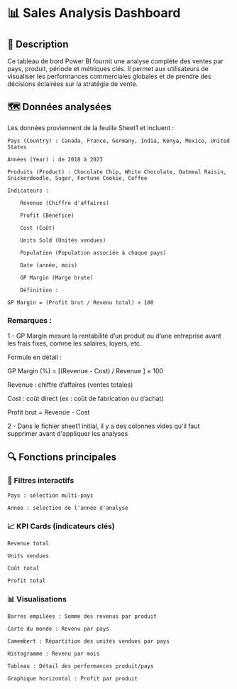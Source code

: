 # 📊 Sales Analysis Dashboard

## 🧾 Description

Ce tableau de bord Power BI fournit une analyse complète des ventes par pays, produit, période et métriques clés. Il permet aux utilisateurs de visualiser les performances commerciales globales et de prendre des décisions éclairées sur la stratégie de vente.

## 🗺 Données analysées

Les données proviennent de la feuille Sheet1 et incluent :

    Pays (Country) : Canada, France, Germany, India, Kenya, Mexico, United States

    Années (Year) : de 2018 à 2023

    Produits (Product) : Chocolate Chip, White Chocolate, Oatmeal Raisin, Snickerdoodle, Sugar, Fortune Cookie, Coffee

    Indicateurs :

        Revenue (Chiffre d'affaires)

        Profit (Bénéfice)

        Cost (Coût)

        Units Sold (Unités vendues)

        Population (Population associée à chaque pays)

        Date (année, mois)
        
        GP Margin (Marge brute)

        Définition :

    GP Margin = (Profit brut / Revenu total) × 100

### Remarques :

1 - GP Margin mesure la rentabilité d’un produit ou d’une entreprise avant les frais fixes, comme les salaires, loyers, etc.

Formule en détail :

GP Margin (%) = [(Revenue - Cost) / Revenue ] × 100

Revenue : chiffre d’affaires (ventes totales)

Cost : coût direct (ex : coût de fabrication ou d’achat)

Profit brut = Revenue - Cost



2 - Dans le fichier sheet1 initial, il y a des colonnes vides qu'il faut supprimer avant d'appliquer les analyses

## 🔍 Fonctions principales
### 🧭 Filtres interactifs

    Pays : sélection multi-pays

    Année : sélection de l'année d'analyse

### 📈 KPI Cards (indicateurs clés)

    Revenue total

    Units vendues

    Coût total

    Profit total

### 📊 Visualisations

    Barres empilées : Somme des revenus par produit

    Carte du monde : Revenu par pays

    Camembert : Répartition des unités vendues par pays

    Histogramme : Revenu par mois

    Tableau : Détail des performances produit/pays
 
    Graphique horizontal : Profit par produit 
